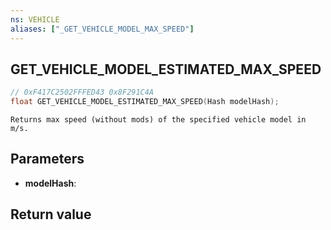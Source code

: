 ```yaml
---
ns: VEHICLE
aliases: ["_GET_VEHICLE_MODEL_MAX_SPEED"]
---
```

## GET_VEHICLE_MODEL_ESTIMATED_MAX_SPEED

```c
// 0xF417C2502FFFED43 0x8F291C4A
float GET_VEHICLE_MODEL_ESTIMATED_MAX_SPEED(Hash modelHash);
```

```
Returns max speed (without mods) of the specified vehicle model in m/s.
```

## Parameters
* **modelHash**: 

## Return value
